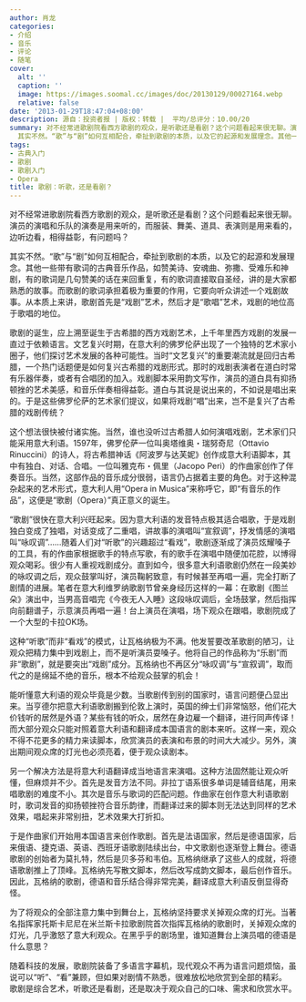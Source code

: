```yaml
---
author: 肖龙
categories:
- 介绍
- 音乐
- 评论
- 随笔
cover:
  alt: ''
  caption: ''
  image: https://images.soomal.cc/images/doc/20130129/00027164.webp
  relative: false
date: '2013-01-29T18:47:04+08:00'
description: 源自：投资者报 | 版权：转载 |  平均/总评分：10.00/20
summary: 对不经常进歌剧院看西方歌剧的观众，是听歌还是看剧？这个问题看起来很无聊。演员的演唱和乐队的演奏是用来听的，而服装、舞美、道具、表演则是用来看的，边听边看，相得益彰，有问题吗？
  其实不然。“歌”与“剧”如何互相配合，牵扯到歌剧的本质，以及它的起源和发展理念。其他一些带有歌词的古典音乐作品……
tags:
- 古典入门
- 歌剧
- 歌剧入门
- Opera
title: 歌剧：听歌，还是看剧？
---
```


对不经常进歌剧院看西方歌剧的观众，是听歌还是看剧？这个问题看起来很无聊。演员的演唱和乐队的演奏是用来听的，而服装、舞美、道具、表演则是用来看的，边听边看，相得益彰，有问题吗？

其实不然。“歌”与“剧”如何互相配合，牵扯到歌剧的本质，以及它的起源和发展理念。其他一些带有歌词的古典音乐作品，如赞美诗、安魂曲、弥撒、受难乐和神剧，有的歌词是几句赞美的话在来回重复，有的歌词直接取自圣经，讲的是大家都熟悉的故事。而歌剧的歌词承担着极为重要的作用，它要向听众讲述一个戏剧故事。从本质上来讲，歌剧首先是“戏剧”艺术，然后才是“歌唱”艺术，戏剧的地位高于歌唱的地位。 

歌剧的诞生，应上溯至诞生于古希腊的西方戏剧艺术，上千年里西方戏剧的发展一直过于依赖语言。文艺复兴时期，在意大利的佛罗伦萨出现了一个独特的艺术家小圈子，他们探讨艺术发展的各种可能性。当时“文艺复兴”的重要潮流就是回归古希腊，一个热门话题便是如何复兴古希腊的戏剧形式。那时的戏剧表演者在道白时常有乐器伴奏，或者有合唱团的加入。戏剧脚本采用韵文写作，演员的道白具有抑扬顿挫的艺术美感，和音乐伴奏相得益彰。道白与其说是说出来的，不如说是唱出来的。于是这些佛罗伦萨的艺术家们提议，如果将戏剧“唱”出来，岂不是复兴了古希腊的戏剧传统？ 

这个想法很快被付诸实施。当然，谁也没听过古希腊人如何演唱戏剧，艺术家们只能采用意大利语。1597年，佛罗伦萨一位叫奥塔维奥・瑞努奇尼（Ottavio Rinuccini）的诗人，将古希腊神话《阿波罗与达芙妮》创作成意大利语脚本，其中有独白、对话、合唱。一位叫雅克布・佩里（Jacopo Peri）的作曲家创作了伴奏音乐。当然，这部作品的音乐成分很弱，语言仍占据着主要的角色。对于这种混杂起来的艺术形式，意大利人用“Opera in Musica”来称呼它，即“有音乐的作品”，这便是“歌剧（Opera）”真正意义的诞生。 

“歌剧”很快在意大利兴旺起来。因为意大利语的发音特点极其适合唱歌，于是戏剧独白变成了独唱，对话变成了二重唱，讲故事的演唱叫“宣叙调”，抒发情感的演唱叫“咏叹调”……随着人们对“听歌”的兴趣超过“看戏”，歌剧逐渐成了演员炫耀嗓子的工具，有的作曲家根据歌手的特点写歌，有的歌手在演唱中随便加花腔，以博得观众喝彩。很少有人重视戏剧成分。直到如今，很多意大利语歌剧仍然在一段美妙的咏叹调之后，观众鼓掌叫好，演员鞠躬致意，有时候甚至再唱一遍，完全打断了剧情的进展。笔者在意大利维罗纳歌剧节曾亲身经历这样的一幕：在歌剧《图兰朵》演出中，当男高音唱完《今夜无人入睡》这段咏叹调后，全场鼓掌，然后指挥向前翻谱子，示意演员再唱一遍！台上演员在演唱，场下观众在跟唱，歌剧院成了一个大型的卡拉OK场。  

这种“听歌”而非“看戏”的模式，让瓦格纳极为不满。他发誓要改革歌剧的陋习，让观众把精力集中到戏剧上，而不是听演员耍嗓子。他将自己的作品称为“乐剧”而非“歌剧”，就是要突出“戏剧”成分。瓦格纳也不再区分“咏叹调”与“宣叙调”，取而代之的是绵延不绝的音乐，根本不给观众鼓掌的机会！ 

能听懂意大利语的观众毕竟是少数。当歌剧传到别的国家时，语言问题便凸显出来。当亨德尔把意大利语歌剧搬到伦敦上演时，英国的绅士们非常恼怒，他们花大价钱听的居然是外语？某些有钱的听众，居然在身边雇一个翻译，进行同声传译！而大部分观众只能对照着意大利语和翻译成本国语言的剧本来听。这样一来，观众不得不花更多的精力来读脚本，欣赏演员的表演和布景的时间大大减少。另外，演出期间观众席的灯光也必须亮着，便于观众读剧本。 

另一个解决方法是将意大利语翻译成当地语言来演唱。这种方法固然能让观众听懂，但麻烦并不少。首先是发音方法不同。非拉丁语系很多单词是辅音结尾，用来唱歌剧的难度不小。其次是音乐与歌词的匹配问题。作曲家在创作意大利语歌剧时，歌词发音的抑扬顿挫符合音乐韵律，而翻译过来的脚本则无法达到同样的艺术效果，唱起来非常别扭，艺术效果大打折扣。 

于是作曲家们开始用本国语言来创作歌剧。首先是法语国家，然后是德语国家，后来俄语、捷克语、英语、西班牙语歌剧陆续出台，中文歌剧也逐渐登上舞台。德语歌剧的创始者为莫扎特，然后是贝多芬和韦伯。瓦格纳继承了这些人的成就，将德语歌剧推上了顶峰。瓦格纳先写散文脚本，然后改写成韵文脚本，最后创作音乐。因此，瓦格纳的歌剧，德语和音乐结合得非常完美，翻译成意大利语反倒显得奇怪。 

为了将观众的全部注意力集中到舞台上，瓦格纳坚持要求关掉观众席的灯光。当著名指挥家托斯卡尼尼在米兰斯卡拉歌剧院首次指挥瓦格纳的歌剧时，关掉观众席的灯光，几乎激怒了意大利观众。在黑乎乎的剧场里，谁知道舞台上演员唱的德语是什么意思？ 

随着科技的发展，歌剧院装备了多语言字幕机，现代观众不再为语言问题烦恼，虽说可以“听”、“看”兼顾，但如果对剧情不熟悉，很难放松地欣赏到全部的精彩。 歌剧是综合艺术，听歌还是看剧，还是取决于观众自己的口味、需求和欣赏水平。